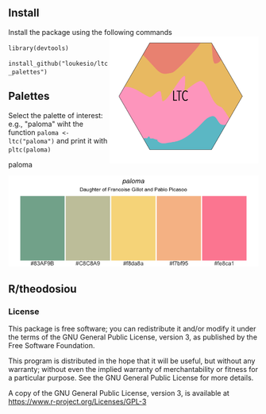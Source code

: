 ## Install 
Install the package using the following commands  <img align="right" src="ltc.png" width=300>

`library(devtools)`

`install_github("loukesio/ltc_palettes")`

## Palettes

Select the palette of interest: e.g., "paloma" 
wiht the function `paloma <- ltc("paloma")`
and print it with 
`pltc(paloma)`

paloma 

<img src="Paloma.png">


## R/theodosiou

### License

This package is free software; you can redistribute it and/or modify it
under the terms of the GNU General Public License, version 3, as
published by the Free Software Foundation.

This program is distributed in the hope that it will be useful, but
without any warranty; without even the implied warranty of
merchantability or fitness for a particular purpose.  See the GNU
General Public License for more details.

A copy of the GNU General Public License, version 3, is available at
<https://www.r-project.org/Licenses/GPL-3>
